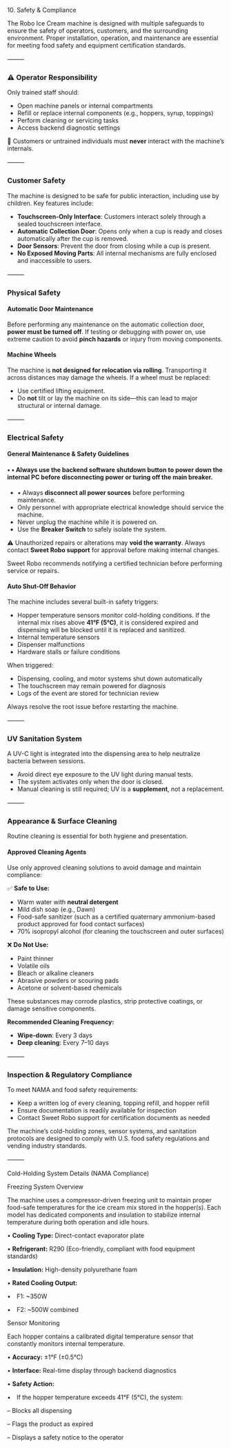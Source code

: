 10\. Safety & Compliance

The Robo Ice Cream machine is designed with multiple safeguards to ensure the safety of operators, customers, and the surrounding environment. Proper installation, operation, and maintenance are essential for meeting food safety and equipment certification standards.

⸻

### ⚠️ Operator Responsibility

Only trained staff should:

* Open machine panels or internal compartments
* Refill or replace internal components (e.g., hoppers, syrup, toppings)
* Perform cleaning or servicing tasks
* Access backend diagnostic settings

🚫 Customers or untrained individuals must **never** interact with the machine’s internals.

⸻

### Customer Safety

The machine is designed to be safe for public interaction, including use by children. Key features include:

* **Touchscreen-Only Interface**: Customers interact solely through a sealed touchscreen interface.
* **Automatic Collection Door**: Opens only when a cup is ready and closes automatically after the cup is removed.
* **Door Sensors**: Prevent the door from closing while a cup is present.
* **No Exposed Moving Parts**: All internal mechanisms are fully enclosed and inaccessible to users.

⸻

### Physical Safety

#### Automatic Door Maintenance

Before performing any maintenance on the automatic collection door, **power must be turned off**. If testing or debugging with power on, use extreme caution to avoid **pinch hazards** or injury from moving components.

#### Machine Wheels

The machine is **not designed for relocation via rolling**. Transporting it across distances may damage the wheels. If a wheel must be replaced:

* Use certified lifting equipment.
* Do **not** tilt or lay the machine on its side—this can lead to major structural or internal damage.

⸻

### Electrical Safety

#### General Maintenance & Safety Guidelines

#### •		•	Always use the backend **software shutdown button** to power down the internal PC before disconnecting power or turing off the main breaker.

* •	Always **disconnect all power sources** before performing maintenance.
* Only personnel with appropriate electrical knowledge should service the machine.
* Never unplug the machine while it is powered on.
* Use the **Breaker Switch** to safely isolate the system.

⚠️ Unauthorized repairs or alterations may **void the warranty**. Always contact **Sweet Robo support** for approval before making internal changes.

Sweet Robo recommends notifying a certified technician before performing service or repairs.

#### Auto Shut-Off Behavior

The machine includes several built-in safety triggers:

* Hopper temperature sensors monitor cold-holding conditions. If the internal mix rises above **41°F (5°C)**, it is considered expired and dispensing will be blocked until it is replaced and sanitized.
* Internal temperature sensors
* Dispenser malfunctions
* Hardware stalls or failure conditions

When triggered:

* Dispensing, cooling, and motor systems shut down automatically
* The touchscreen may remain powered for diagnosis
* Logs of the event are stored for technician review

Always resolve the root issue before restarting the machine.

⸻

### UV Sanitation System

A UV-C light is integrated into the dispensing area to help neutralize bacteria between sessions.

* Avoid direct eye exposure to the UV light during manual tests.
* The system activates only when the door is closed.
* Manual cleaning is still required; UV is a **supplement**, not a replacement.

⸻

### Appearance & Surface Cleaning

Routine cleaning is essential for both hygiene and presentation.

#### Approved Cleaning Agents

Use only approved cleaning solutions to avoid damage and maintain compliance:

✅ **Safe to Use:**

* Warm water with **neutral detergent**
* Mild dish soap (e.g., Dawn)
* Food-safe sanitizer (such as a certified quaternary ammonium-based product approved for food contact surfaces)
* 70% isopropyl alcohol (for cleaning the touchscreen and outer surfaces)

❌ **Do Not Use:**

* Paint thinner
* Volatile oils
* Bleach or alkaline cleaners
* Abrasive powders or scouring pads
* Acetone or solvent-based chemicals

These substances may corrode plastics, strip protective coatings, or damage sensitive components.

**Recommended Cleaning Frequency:**

* **Wipe-down**: Every 3 days
* **Deep cleaning**: Every 7–10 days

⸻

### Inspection & Regulatory Compliance

To meet NAMA and food safety requirements:

* Keep a written log of every cleaning, topping refill, and hopper refill
* Ensure documentation is readily available for inspection
* Contact Sweet Robo support for certification documents as needed

The machine’s cold-holding zones, sensor systems, and sanitation protocols are designed to comply with U.S. food safety regulations and vending industry standards.

⸻

Cold-Holding System Details (NAMA Compliance)

Freezing System Overview

The machine uses a compressor-driven freezing unit to maintain proper food-safe temperatures for the ice cream mix stored in the hopper(s). Each model has dedicated components and insulation to stabilize internal temperature during both operation and idle hours.

•	**Cooling Type:** Direct-contact evaporator plate

•	**Refrigerant:** R290 (Eco-friendly, compliant with food equipment standards)

•	**Insulation:** High-density polyurethane foam

•	**Rated Cooling Output:**

• F1: \~350W

• F2: \~500W combined

Sensor Monitoring

Each hopper contains a calibrated digital temperature sensor that constantly monitors internal temperature.

•	**Accuracy:** ±1°F (±0.5°C)

•	**Interface:** Real-time display through backend diagnostics

•	**Safety Action:**

• If the hopper temperature exceeds 41°F (5°C), the system:

– Blocks all dispensing

– Flags the product as expired

– Displays a safety notice to the operator
